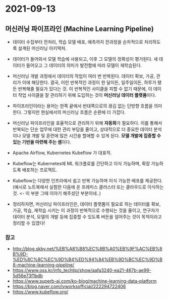 # 2021-09-13

## 머신러닝 파이프라인 (Machine Learning Pipeline)
- 데이터 수집부터 전처리, 학습 모델 배포, 예측까지 전과정을 순차적으로 처리하도록 설계된 머신러닝 아키텍처.

- 데이터가 들어와서 모델 학습에 사용되고, 이후 그 모델의 정확성이 평가된다. 새 데이터가 들어오고 그 데이터의 의미가 발전함에 따라 모델이 재학습된다. 

- 머신러닝 개발 과정에서 데이터의 작업이 여러 번 반복된다. 데이터 확보, 가공, 관리가 이에 해당한다. 결국, 이런 반복적인 과정이 한 달이든, 일주일이든, 하루가 됐든 반복해줄 필요가 있다는 것. 이 반복적인 사이클을 피할 수 없기 때문에, 이 데이터 작업 사이클을 잘 관리하기 위해 도입하는 것이 **머신러닝 데이터 플랫폼**이다.

- 파이프라인이라는 용어는 한쪽 끝에서 반대쪽으로의 끊김 없는 단방향 흐름을 의미한다. 그렇지만 현실에서의 머신러닝 흐름은 순환에 더 가깝다. 

- 머신러닝 파이프라인을 효율적으로 관리하기 위해 **자동화**가 필요하다. 이를 통해서 반복되는 단순 업무에 대한 관리 부담을 줄이고, 상대적으로 더 중요한 데이터 분석이나 모델 개발 및 훈련에 많은 시간을 할애할 수 있게 된다. **모델 개발에 집중할 수 있는 기반을 마련해 주는 셈**이다.

- Apache Airflow, Kubernetes Kubeflow 가 대표적.

- Kubeflow는 Kubernetes에 ML 워크플로를 간단하고 이식 가능하며, 확장 가능하도록 배포하는 프로젝트.

- Kubeflow는 다양한 인프라에서 쉽고 반복 가능하며 이식 가능한 배포를 제공한다. (예시로 노트북에서 실험한 다음에 온 프레미스 클러스터 또는 클라우드로 이식하는 것. <- 이 부분 그때 이야기 해주셨던 부분이네..)

- 정리하자면, 머신러닝 파이프라인은, 데이터 플랫폼이 필요로 하는 데이터를 확보, 가공, 학습, 재학습 시키는 이 과정이 반복적으로 수행되는 것을 줄이고, 연구자가 데이터 분석, 모델의 개발 등에 집중할 수 있도록 버든을 덜어주는 것이 목적이라고 정리할 수 있겠다!

### 참고
- http://blog.skby.net/%EB%A8%B8%EC%8B%A0%EB%9F%AC%EB%8B%9D-%ED%8C%8C%EC%9D%B4%ED%94%84%EB%9D%BC%EC%9D%B8-machine-learning-pipeline/
- https://www.oss.kr/info_techtip/show/aafa3240-ea21-467b-ae99-5d56e73f1bdb
- https://www.superb-ai.com/ko-blog/machine-learning-data-platform
- https://blog.naver.com/ivworksofficial/222294722406
- https://www.kubeflow.org/